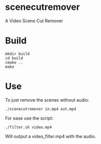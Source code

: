 # scenecutremover
A Video Scene Cut Remover

# Build
```
mkdir build 
cd build
cmake ..
make
```

# Use

To just remove the scenes without audio:
```
./scenecutremover in.mp4 out.mp4
```

For ease use the script:
```
./filter.sh video.mp4
```

Will output a video_filter.mp4 with the audio.
